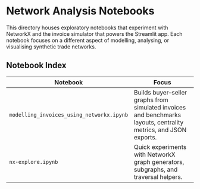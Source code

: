 # Network Analysis Notebooks

This directory houses exploratory notebooks that experiment with NetworkX and the invoice simulator that powers the Streamlit app. Each notebook focuses on a different aspect of modelling, analysing, or visualising synthetic trade networks.

## Notebook Index

| Notebook | Focus |
| --- | --- |
| `modelling_invoices_using_networkx.ipynb` | Builds buyer–seller graphs from simulated invoices and benchmarks layouts, centrality metrics, and JSON exports. |
| `nx-explore.ipynb` | Quick experiments with NetworkX graph generators, subgraphs, and traversal helpers. |
